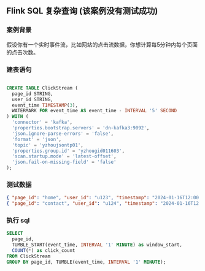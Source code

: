 ## Flink SQL 复杂查询 (该案例没有测试成功)

### 案例背景  
假设你有一个实时事件流，比如网站的点击流数据，你想计算每5分钟内每个页面的点击次数。

### 建表语句
```sql

CREATE TABLE ClickStream (
  page_id STRING,
  user_id STRING,
  event_time TIMESTAMP(3),
  WATERMARK FOR event_time AS event_time - INTERVAL '5' SECOND
) WITH (
  'connector' = 'kafka',
  'properties.bootstrap.servers' = 'dn-kafka3:9092',
  'json.ignore-parse-errors' = 'false',
  'format' = 'json',
  'topic' = 'yzhoujsontp01',
  'properties.group.id' = 'yzhougid011603',
  'scan.startup.mode' = 'latest-offset',
  'json.fail-on-missing-field' = 'false'
);
``` 


### 测试数据  
```json
{ "page_id": "home", "user_id": "u123", "timestamp": "2024-01-16T12:00:00Z" }
{ "page_id": "contact", "user_id": "u124", "timestamp": "2024-01-16T12:01:00Z" }
```

### 执行 sql  

```sql
SELECT 
  page_id, 
  TUMBLE_START(event_time, INTERVAL '1' MINUTE) as window_start,
  COUNT(*) as click_count
FROM ClickStream
GROUP BY page_id, TUMBLE(event_time, INTERVAL '1' MINUTE);
```    
